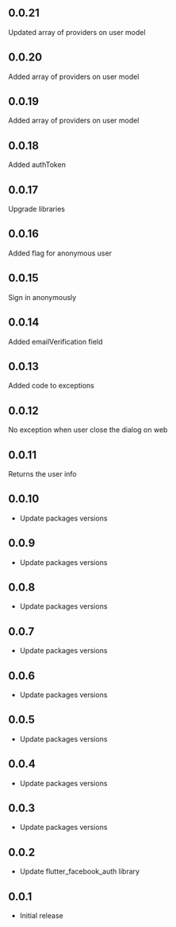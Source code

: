 ## 0.0.21

Updated array of providers on user model
## 0.0.20

Added array of providers on user model
## 0.0.19

Added array of providers on user model

## 0.0.18

Added authToken

## 0.0.17

Upgrade libraries

## 0.0.16

Added flag for anonymous user
## 0.0.15

Sign in anonymously
## 0.0.14

Added emailVerification field
## 0.0.13

Added code to exceptions

## 0.0.12

No exception when user close the dialog on web

## 0.0.11

Returns the user info

## 0.0.10

* Update packages versions
## 0.0.9

* Update packages versions
## 0.0.8

* Update packages versions
## 0.0.7

* Update packages versions
## 0.0.6

* Update packages versions
## 0.0.5

* Update packages versions

## 0.0.4

* Update packages versions

## 0.0.3

* Update packages versions

## 0.0.2

* Update flutter_facebook_auth library

## 0.0.1

* Initial release
